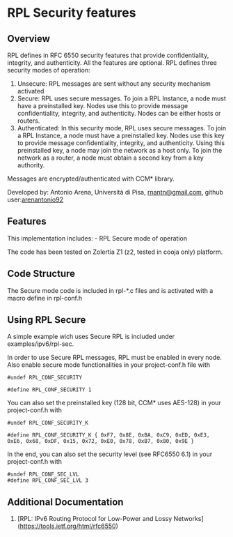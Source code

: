 # RPL Security features 

## **Overview**

RPL defines in RFC 6550 security features that provide confidentiality, integrity, and authenticity. All the features are optional.
RPL defines three security modes of operation:

1. Unsecure: 
	RPL messages are sent without any security mechanism activated
2. Secure: 
	RPL uses secure messages. 
	To join a RPL Instance, a node must have a preinstalled key.
	Nodes use this to provide message confidentiality, integrity, and authenticity. 
	Nodes can be either hosts or routers.
3. Authenticated: 
	In this security mode, RPL uses secure messages. 
	To join a RPL Instance, a node must have a preinstalled key. 
	Nodes use this key to provide message confidentiality, integrity, and authenticity. 
	Using this preinstalled key, a node may join the network as a host only. 
	To join the network as a router, a node must obtain a second key from a key authority.

Messages are encrypted/authenticated with CCM* library.

Developed by:
Antonio Arena, Università di Pisa, rnantn@gmail.com, github user:[arenantonio92](https://github.com/arenantonio92)

## **Features**

This implementation includes:
	- RPL Secure mode of operation

The code has been tested on Zolertia Z1 (z2, tested in cooja only) platform.

## **Code Structure**

The Secure mode code is included in rpl-*.c files and is activated with a macro define in rpl-conf.h

## **Using RPL Secure**

A simple example wich uses Secure RPL is included under examples/ipv6/rpl-sec. 

In order to use Secure RPL messages, RPL must be enabled in every node.
Also enable secure mode functionalities in your project-conf.h file with

	#undef RPL_CONF_SECURITY
		
	#define RPL_CONF_SECURITY 1

You can also set the preinstalled key (128 bit, CCM* uses AES-128) in your project-conf.h with

	#undef RPL_CONF_SECURITY_K

	#define RPL_CONF_SECURITY_K { 0xF7, 0x8E, 0xBA, 0xC9, 0xED, 0xE3, 0xE6, 0x68, 0xDF, 0x15, 0x72, 0xE0, 0x78, 0xB7, 0x80, 0x9E }

In the end, you can also set the security level (see RFC6550 6.1) in your project-conf.h with

	#undef RPL_CONF_SEC_LVL
	#define RPL_CONF_SEC_LVL 3

## **Additional Documentation**

1. [RPL: IPv6 Routing Protocol for Low-Power and Lossy Networks] (https://tools.ietf.org/html/rfc6550)




